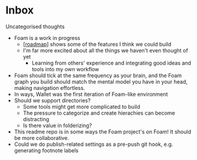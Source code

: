 # Inbox

Uncategorised thoughts

- Foam is a work in progress
  - [[roadmap]] shows some of the features I think we could build
  - I'm far more excited about all the things we haven't even thought of yet
    - Learning from others' experience and integrating good ideas and tools into my own workflow
- Foam should tick at the same frequency as your brain, and the Foam graph you build should match the mental model you have in your head, making navigation effortless.
- In ways, Wallet was the first iteration of Foam-like environment
- Should we support directories?
  - Some tools might get more complicated to build
  - The pressure to categorize and create hierachies can become distracting
  - Is there value in folderizing?
- This readme repo is in some ways the Foam project's on Foam! It should be more collaborative.
- Could we do publish-related settings as a pre-push git hook, e.g. generating footnote labels

[//begin]: # "Autogenerated link references for markdown compatibility"
[roadmap]: roadmap "Roadmap"
[//end]: # "Autogenerated link references"
